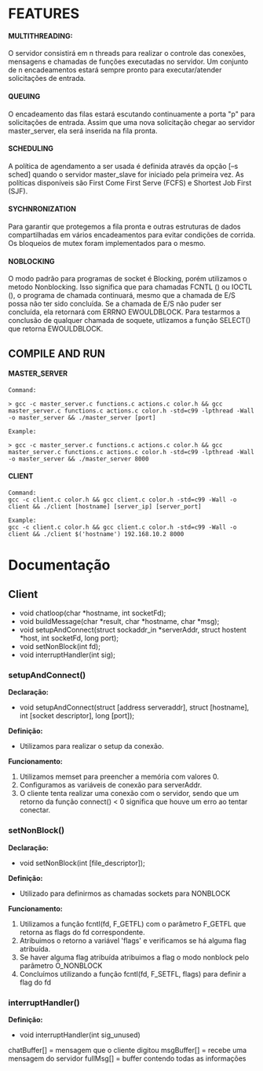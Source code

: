 # FEATURES

#### MULTITHREADING:
O servidor consistirá em n threads para realizar o controle das conexões, mensagens e chamadas de funções executadas no servidor. Um conjunto de n encadeamentos estará sempre pronto para executar/atender solicitações de entrada.

#### QUEUING
O encadeamento das filas estará escutando continuamente a porta "p" para solicitações de entrada. Assim que uma nova solicitação chegar ao servidor master_server, ela será inserida na fila pronta.

#### SCHEDULING
A política de agendamento a ser usada é definida através da opção [–s sched] quando o servidor master_slave for iniciado pela primeira vez. As políticas disponíveis são First Come First Serve (FCFS) e Shortest Job First (SJF).

#### SYCHNRONIZATION
Para garantir que protegemos a fila pronta e outras estruturas de dados compartilhadas em vários encadeamentos para evitar condições de corrida. Os bloqueios de mutex foram implementados para o mesmo.

#### NOBLOCKING
O modo padrão para programas de socket é Blocking, porém utilizamos o metodo Nonblocking. Isso significa que para chamadas FCNTL () ou IOCTL (), o programa de chamada continuará, mesmo que a chamada de E/S possa não ter sido concluída. Se a chamada de E/S não puder ser concluída, ela retornará com ERRNO EWOULDBLOCK. Para testarmos a conclusão de qualquer chamada de soquete, utlizamos a função SELECT() que retorna EWOULDBLOCK.

## COMPILE AND RUN

#### MASTER_SERVER

    Command:

    > gcc -c master_server.c functions.c actions.c color.h && gcc master_server.c functions.c actions.c color.h -std=c99 -lpthread -Wall -o master_server && ./master_server [port]

    Example:

    > gcc -c master_server.c functions.c actions.c color.h && gcc master_server.c functions.c actions.c color.h -std=c99 -lpthread -Wall -o master_server && ./master_server 8000

#### CLIENT

    Command:
    gcc -c client.c color.h && gcc client.c color.h -std=c99 -Wall -o client && ./client [hostname] [server_ip] [server_port]
    
    Example:    
    gcc -c client.c color.h && gcc client.c color.h -std=c99 -Wall -o client && ./client $('hostname') 192.168.10.2 8000

# Documentação

## Client

- void chatloop(char *hostname, int socketFd);
- void buildMessage(char *result, char *hostname, char *msg);
- void setupAndConnect(struct sockaddr_in *serverAddr, struct hostent *host, int socketFd, long port);
- void setNonBlock(int fd);
- void interruptHandler(int sig);

### setupAndConnect()

**Declaração:**
- void setupAndConnect(struct [address serveraddr], struct [hostname], int [socket descriptor], long [port]);

**Definição:**
- Utilizamos para realizar o setup da conexão.

**Funcionamento:**
1. Utilizamos memset para preencher a memória com valores 0.
2. Configuramos as variáveis de conexão para serverAddr.
3. O cliente tenta realizar uma conexão com o servidor, sendo que um retorno da função connect() < 0 significa que houve um erro ao tentar conectar.

### setNonBlock()

**Declaração:**
- void setNonBlock(int [file_descriptor]);

**Definição:**
- Utilizado para definirmos as chamadas sockets para NONBLOCK

**Funcionamento:**
1. Utilizamos a função fcntl(fd, F_GETFL) com o parâmetro F_GETFL que retorna as flags do fd correspondente.
2. Atribuimos o retorno a variável 'flags' e verificamos se há alguma flag atribuída.
3. Se haver alguma flag atribuída atribuimos a flag o modo nonblock pelo parâmetro O_NONBLOCK
4. Concluímos utilizando a função fcntl(fd, F_SETFL, flags) para definir a flag do fd

### interruptHandler()

**Definição:**
- void interruptHandler(int sig_unused)



chatBuffer[] = mensagem que o cliente digitou
msgBuffer[] = recebe uma mensagem do servidor
fullMsg[] = buffer contendo todas as informações